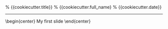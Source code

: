 % {{cookiecutter.title}}
% {{cookiecutter.full_name}
% {{cookiecutter.date}}

---

\begin{center}
My first slide
\end{center}

